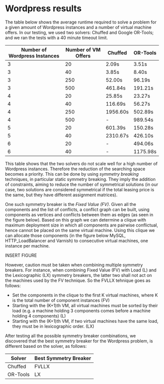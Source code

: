 # Wordpress results

The table below shows the average runtime required to solve a problem for a given amount of Wordpress instances and a number of virtual machine offers. In our testing, we used two solvers: Chuffed and Google OR-Tools; and we ran the tests with a 40 minute timeout limit.

| Number of Wordpress Instances | Number of VM Offers | Chuffed | OR-Tools |
| ----------------------------- | ------------------- | ------- | -------- |
| 3 | 20 | 2.09s | 3.51s |
| 3 | 40 | 3.85s | 8.40s |
| 3 | 250 | 52.00s | 96.19s |
| 3 | 500 | 461.84s | 191.21s |
| 4 | 20 | 25.85s | 23.27s |
| 4 | 40 | 116.69s | 56.27s |
| 4 | 250 | 1956.60s | 502.89s |
| 4 | 500 | - | 989.54s |
| 5 | 20 | 601.39s | 150.28s |
| 5 | 40 | 2310.67s | 426.10s |
| 6 | 20 | - | 494.06s |
| 6 | 40 | - | 1175.98s |

This table shows that the two solvers do not scale well for a high number of Wordpress instances. Therefore the reduction of the searching space becomes a priority. This can be done by using *symmetry breaking* techniques, in particular static symmetry breaking. They imply the addition of constraints, aiming to reduce the number of symmetrical solutions (in our case, two solutions are considered symmetrical if the total leasing price is the same, but they have different assignment matrices).

One such symmetry breaker is the *Fixed Value (FV)*. Given all the components and the list of conflicts, a conflict graph can be built, using components as vertices and conflicts between them as edges (as seen in the figure below). Based on this graph we can determine a clique with maximum deployment size in which all components are pairwise conflictual, hence cannot be placed on the same virtual machine. Using this clique we can allocate those components (in the figure below MySQL, HTTP_LoadBalancer and Varnish) to consecutive virtual machines, one instance per machine. 

INSERT FIGURE

However, caution must be taken when combining multiple symmetry breakers. For instance, when combining Fixed Value (FV) with Load (L) and the Lexicographic (LX) symmetry breakers, the latter two shall not act on the machines used by the FV technique. So the FVLLX tehnique goes as follows:
- Set the components in the clique to the first K virtual machines, where K is the total number of component instances (FV)
- Starting with the (K+1)th VM, all virtual machines must be sorted by their load (e.g. a machine holding 3 components comes before a machine holding 4 components) (L)
- Starting with the (K+1)th VM, if two virtual machines have the same load, they must be in lexicographic order. (LX)

After testing all the possible symmetry breaker combinations, we discovered that the best symmetry breaker for the Wordpress problem, is different based on the solver, as follows:

| Solver | Best Symmetry Breaker |
| ------ | --------------------- |
| Chuffed | FVLLX |
| OR-Tools | LX |
